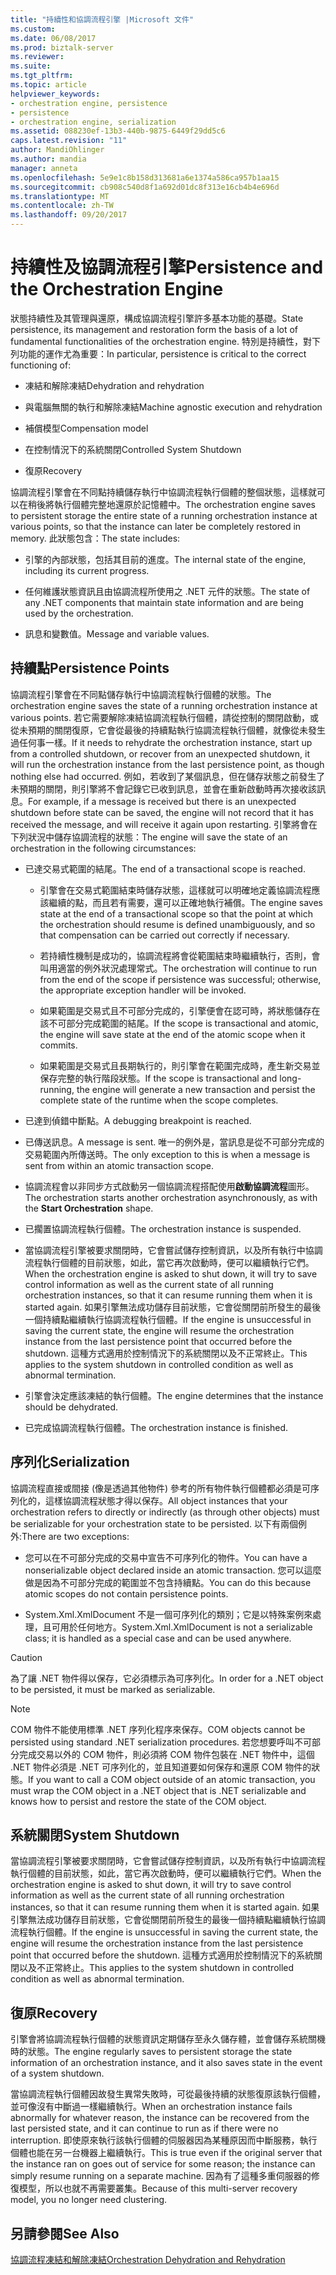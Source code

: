 ```yaml
---
title: "持續性和協調流程引擎 |Microsoft 文件"
ms.custom: 
ms.date: 06/08/2017
ms.prod: biztalk-server
ms.reviewer: 
ms.suite: 
ms.tgt_pltfrm: 
ms.topic: article
helpviewer_keywords:
- orchestration engine, persistence
- persistence
- orchestration engine, serialization
ms.assetid: 088230ef-13b3-440b-9875-6449f29dd5c6
caps.latest.revision: "11"
author: MandiOhlinger
ms.author: mandia
manager: anneta
ms.openlocfilehash: 5e9e1c8b158d313681a6e1374a586ca957b1aa15
ms.sourcegitcommit: cb908c540d8f1a692d01dc8f313e16cb4b4e696d
ms.translationtype: MT
ms.contentlocale: zh-TW
ms.lasthandoff: 09/20/2017
---
```

# <a name="persistence-and-the-orchestration-engine"></a><span data-ttu-id="e6ff7-102">持續性及協調流程引擎</span><span class="sxs-lookup"><span data-stu-id="e6ff7-102">Persistence and the Orchestration Engine</span></span>
<span data-ttu-id="e6ff7-103">狀態持續性及其管理與還原，構成協調流程引擎許多基本功能的基礎。</span><span class="sxs-lookup"><span data-stu-id="e6ff7-103">State persistence, its management and restoration form the basis of a lot of fundamental functionalities of the orchestration engine.</span></span> <span data-ttu-id="e6ff7-104">特別是持續性，對下列功能的運作尤為重要：</span><span class="sxs-lookup"><span data-stu-id="e6ff7-104">In particular, persistence is critical to the correct functioning of:</span></span>  
  
-   <span data-ttu-id="e6ff7-105">凍結和解除凍結</span><span class="sxs-lookup"><span data-stu-id="e6ff7-105">Dehydration and rehydration</span></span>  
  
-   <span data-ttu-id="e6ff7-106">與電腦無關的執行和解除凍結</span><span class="sxs-lookup"><span data-stu-id="e6ff7-106">Machine agnostic execution and rehydration</span></span>  
  
-   <span data-ttu-id="e6ff7-107">補償模型</span><span class="sxs-lookup"><span data-stu-id="e6ff7-107">Compensation model</span></span>  
  
-   <span data-ttu-id="e6ff7-108">在控制情況下的系統關閉</span><span class="sxs-lookup"><span data-stu-id="e6ff7-108">Controlled System Shutdown</span></span>  
  
-   <span data-ttu-id="e6ff7-109">復原</span><span class="sxs-lookup"><span data-stu-id="e6ff7-109">Recovery</span></span>  
  
 <span data-ttu-id="e6ff7-110">協調流程引擎會在不同點持續儲存執行中協調流程執行個體的整個狀態，這樣就可以在稍後將執行個體完整地還原於記憶體中。</span><span class="sxs-lookup"><span data-stu-id="e6ff7-110">The orchestration engine saves to persistent storage the entire state of a running orchestration instance at various points, so that the instance can later be completely restored in memory.</span></span> <span data-ttu-id="e6ff7-111">此狀態包含：</span><span class="sxs-lookup"><span data-stu-id="e6ff7-111">The state includes:</span></span>  
  
-   <span data-ttu-id="e6ff7-112">引擎的內部狀態，包括其目前的進度。</span><span class="sxs-lookup"><span data-stu-id="e6ff7-112">The internal state of the engine, including its current progress.</span></span>  
  
-   <span data-ttu-id="e6ff7-113">任何維護狀態資訊且由協調流程所使用之 .NET 元件的狀態。</span><span class="sxs-lookup"><span data-stu-id="e6ff7-113">The state of any .NET components that maintain state information and are being used by the orchestration.</span></span>  
  
-   <span data-ttu-id="e6ff7-114">訊息和變數值。</span><span class="sxs-lookup"><span data-stu-id="e6ff7-114">Message and variable values.</span></span>  
  
## <a name="persistence-points"></a><span data-ttu-id="e6ff7-115">持續點</span><span class="sxs-lookup"><span data-stu-id="e6ff7-115">Persistence Points</span></span>  
 <span data-ttu-id="e6ff7-116">協調流程引擎會在不同點儲存執行中協調流程執行個體的狀態。</span><span class="sxs-lookup"><span data-stu-id="e6ff7-116">The orchestration engine saves the state of a running orchestration instance at various points.</span></span> <span data-ttu-id="e6ff7-117">若它需要解除凍結協調流程執行個體，請從控制的關閉啟動，或從未預期的關閉復原，它會從最後的持續點執行協調流程執行個體，就像從未發生過任何事一樣。</span><span class="sxs-lookup"><span data-stu-id="e6ff7-117">If it needs to rehydrate the orchestration instance, start up from a controlled shutdown, or recover from an unexpected shutdown, it will run the orchestration instance from the last persistence point, as though nothing else had occurred.</span></span> <span data-ttu-id="e6ff7-118">例如，若收到了某個訊息，但在儲存狀態之前發生了未預期的關閉，則引擎將不會記錄它已收到訊息，並會在重新啟動時再次接收該訊息。</span><span class="sxs-lookup"><span data-stu-id="e6ff7-118">For example, if a message is received but there is an unexpected shutdown before state can be saved, the engine will not record that it has received the message, and will receive it again upon restarting.</span></span> <span data-ttu-id="e6ff7-119">引擎將會在下列狀況中儲存協調流程的狀態：</span><span class="sxs-lookup"><span data-stu-id="e6ff7-119">The engine will save the state of an orchestration in the following circumstances:</span></span>  
  
-   <span data-ttu-id="e6ff7-120">已達交易式範圍的結尾。</span><span class="sxs-lookup"><span data-stu-id="e6ff7-120">The end of a transactional scope is reached.</span></span>  
  
    -   <span data-ttu-id="e6ff7-121">引擎會在交易式範圍結束時儲存狀態，這樣就可以明確地定義協調流程應該繼續的點，而且若有需要，還可以正確地執行補償。</span><span class="sxs-lookup"><span data-stu-id="e6ff7-121">The engine saves state at the end of a transactional scope so that the point at which the orchestration should resume is defined unambiguously, and so that compensation can be carried out correctly if necessary.</span></span>  
  
    -   <span data-ttu-id="e6ff7-122">若持續性機制是成功的，協調流程將會從範圍結束時繼續執行，否則，會叫用適當的例外狀況處理常式。</span><span class="sxs-lookup"><span data-stu-id="e6ff7-122">The orchestration will continue to run from the end of the scope if persistence was successful; otherwise, the appropriate exception handler will be invoked.</span></span>  
  
    -   <span data-ttu-id="e6ff7-123">如果範圍是交易式且不可部分完成的，引擎便會在認可時，將狀態儲存在該不可部分完成範圍的結尾。</span><span class="sxs-lookup"><span data-stu-id="e6ff7-123">If the scope is transactional and atomic, the engine will save state at the end of the atomic scope when it commits.</span></span>  
  
    -   <span data-ttu-id="e6ff7-124">如果範圍是交易式且長期執行的，則引擎會在範圍完成時，產生新交易並保存完整的執行階段狀態。</span><span class="sxs-lookup"><span data-stu-id="e6ff7-124">If the scope is transactional and long-running, the engine will generate a new transaction and persist the complete state of the runtime when the scope completes.</span></span>  
  
-   <span data-ttu-id="e6ff7-125">已達到偵錯中斷點。</span><span class="sxs-lookup"><span data-stu-id="e6ff7-125">A debugging breakpoint is reached.</span></span>  
  
-   <span data-ttu-id="e6ff7-126">已傳送訊息。</span><span class="sxs-lookup"><span data-stu-id="e6ff7-126">A message is sent.</span></span> <span data-ttu-id="e6ff7-127">唯一的例外是，當訊息是從不可部分完成的交易範圍內所傳送時。</span><span class="sxs-lookup"><span data-stu-id="e6ff7-127">The only exception to this is when a message is sent from within an atomic transaction scope.</span></span>  
  
-   <span data-ttu-id="e6ff7-128">協調流程會以非同步方式啟動另一個協調流程搭配使用**啟動協調流程**圖形。</span><span class="sxs-lookup"><span data-stu-id="e6ff7-128">The orchestration starts another orchestration asynchronously, as with the **Start Orchestration** shape.</span></span>  
  
-   <span data-ttu-id="e6ff7-129">已擱置協調流程執行個體。</span><span class="sxs-lookup"><span data-stu-id="e6ff7-129">The orchestration instance is suspended.</span></span>  
  
-   <span data-ttu-id="e6ff7-130">當協調流程引擎被要求關閉時，它會嘗試儲存控制資訊，以及所有執行中協調流程執行個體的目前狀態，如此，當它再次啟動時，便可以繼續執行它們。</span><span class="sxs-lookup"><span data-stu-id="e6ff7-130">When the orchestration engine is asked to shut down, it will try to save control information as well as the current state of all running orchestration instances, so that it can resume running them when it is started again.</span></span> <span data-ttu-id="e6ff7-131">如果引擎無法成功儲存目前狀態，它會從關閉前所發生的最後一個持續點繼續執行協調流程執行個體。</span><span class="sxs-lookup"><span data-stu-id="e6ff7-131">If the engine is unsuccessful in saving the current state, the engine will resume the orchestration instance from the last persistence point that occurred before the shutdown.</span></span> <span data-ttu-id="e6ff7-132">這種方式適用於控制情況下的系統關閉以及不正常終止。</span><span class="sxs-lookup"><span data-stu-id="e6ff7-132">This applies to the system shutdown in controlled condition as well as abnormal termination.</span></span>  
  
-   <span data-ttu-id="e6ff7-133">引擎會決定應該凍結的執行個體。</span><span class="sxs-lookup"><span data-stu-id="e6ff7-133">The engine determines that the instance should be dehydrated.</span></span>  
  
-   <span data-ttu-id="e6ff7-134">已完成協調流程執行個體。</span><span class="sxs-lookup"><span data-stu-id="e6ff7-134">The orchestration instance is finished.</span></span>  
  
## <a name="serialization"></a><span data-ttu-id="e6ff7-135">序列化</span><span class="sxs-lookup"><span data-stu-id="e6ff7-135">Serialization</span></span>  
 <span data-ttu-id="e6ff7-136">協調流程直接或間接 (像是透過其他物件) 參考的所有物件執行個體都必須是可序列化的，這樣協調流程狀態才得以保存。</span><span class="sxs-lookup"><span data-stu-id="e6ff7-136">All object instances that your orchestration refers to directly or indirectly (as through other objects) must be serializable for your orchestration state to be persisted.</span></span> <span data-ttu-id="e6ff7-137">以下有兩個例外:</span><span class="sxs-lookup"><span data-stu-id="e6ff7-137">There are two exceptions:</span></span>  
  
-   <span data-ttu-id="e6ff7-138">您可以在不可部分完成的交易中宣告不可序列化的物件。</span><span class="sxs-lookup"><span data-stu-id="e6ff7-138">You can have a nonserializable object declared inside an atomic transaction.</span></span> <span data-ttu-id="e6ff7-139">您可以這麼做是因為不可部分完成的範圍並不包含持續點。</span><span class="sxs-lookup"><span data-stu-id="e6ff7-139">You can do this because atomic scopes do not contain persistence points.</span></span>  
  
-   <span data-ttu-id="e6ff7-140">System.Xml.XmlDocument 不是一個可序列化的類別；它是以特殊案例來處理，且可用於任何地方。</span><span class="sxs-lookup"><span data-stu-id="e6ff7-140">System.Xml.XmlDocument is not a serializable class; it is handled as a special case and can be used anywhere.</span></span>  
  
> [!CAUTION]
>  <span data-ttu-id="e6ff7-141">為了讓 .NET 物件得以保存，它必須標示為可序列化。</span><span class="sxs-lookup"><span data-stu-id="e6ff7-141">In order for a .NET object to be persisted, it must be marked as serializable.</span></span>  
  
> [!NOTE]
>  <span data-ttu-id="e6ff7-142">COM 物件不能使用標準 .NET 序列化程序來保存。</span><span class="sxs-lookup"><span data-stu-id="e6ff7-142">COM objects cannot be persisted using standard .NET serialization procedures.</span></span> <span data-ttu-id="e6ff7-143">若您想要呼叫不可部分完成交易以外的 COM 物件，則必須將 COM 物件包裝在 .NET 物件中，這個 .NET 物件必須是 .NET 可序列化的，並且知道要如何保存和還原 COM 物件的狀態。</span><span class="sxs-lookup"><span data-stu-id="e6ff7-143">If you want to call a COM object outside of an atomic transaction, you must wrap the COM object in a .NET object that is .NET serializable and knows how to persist and restore the state of the COM object.</span></span>  
  
## <a name="system-shutdown"></a><span data-ttu-id="e6ff7-144">系統關閉</span><span class="sxs-lookup"><span data-stu-id="e6ff7-144">System Shutdown</span></span>  
 <span data-ttu-id="e6ff7-145">當協調流程引擎被要求關閉時，它會嘗試儲存控制資訊，以及所有執行中協調流程執行個體的目前狀態，如此，當它再次啟動時，便可以繼續執行它們。</span><span class="sxs-lookup"><span data-stu-id="e6ff7-145">When the orchestration engine is asked to shut down, it will try to save control information as well as the current state of all running orchestration instances, so that it can resume running them when it is started again.</span></span> <span data-ttu-id="e6ff7-146">如果引擎無法成功儲存目前狀態，它會從關閉前所發生的最後一個持續點繼續執行協調流程執行個體。</span><span class="sxs-lookup"><span data-stu-id="e6ff7-146">If the engine is unsuccessful in saving the current state, the engine will resume the orchestration instance from the last persistence point that occurred before the shutdown.</span></span> <span data-ttu-id="e6ff7-147">這種方式適用於控制情況下的系統關閉以及不正常終止。</span><span class="sxs-lookup"><span data-stu-id="e6ff7-147">This applies to the system shutdown in controlled condition as well as abnormal termination.</span></span>  
  
## <a name="recovery"></a><span data-ttu-id="e6ff7-148">復原</span><span class="sxs-lookup"><span data-stu-id="e6ff7-148">Recovery</span></span>  
 <span data-ttu-id="e6ff7-149">引擎會將協調流程執行個體的狀態資訊定期儲存至永久儲存體，並會儲存系統關機時的狀態。</span><span class="sxs-lookup"><span data-stu-id="e6ff7-149">The engine regularly saves to persistent storage the state information of an orchestration instance, and it also saves state in the event of a system shutdown.</span></span>  
  
 <span data-ttu-id="e6ff7-150">當協調流程執行個體因故發生異常失敗時，可從最後持續的狀態復原該執行個體，並可像沒有中斷過一樣繼續執行。</span><span class="sxs-lookup"><span data-stu-id="e6ff7-150">When an orchestration instance fails abnormally for whatever reason, the instance can be recovered from the last persisted state, and it can continue to run as if there were no interruption.</span></span> <span data-ttu-id="e6ff7-151">即使原來執行該執行個體的伺服器因為某種原因而中斷服務，執行個體也能在另一台機器上繼續執行。</span><span class="sxs-lookup"><span data-stu-id="e6ff7-151">This is true even if the original server that the instance ran on goes out of service for some reason; the instance can simply resume running on a separate machine.</span></span> <span data-ttu-id="e6ff7-152">因為有了這種多重伺服器的修復模型，所以也就不再需要叢集。</span><span class="sxs-lookup"><span data-stu-id="e6ff7-152">Because of this multi-server recovery model, you no longer need clustering.</span></span>  
  
## <a name="see-also"></a><span data-ttu-id="e6ff7-153">另請參閱</span><span class="sxs-lookup"><span data-stu-id="e6ff7-153">See Also</span></span>  
 [<span data-ttu-id="e6ff7-154">協調流程凍結和解除凍結</span><span class="sxs-lookup"><span data-stu-id="e6ff7-154">Orchestration Dehydration and Rehydration</span></span>](../core/orchestration-dehydration-and-rehydration.md)